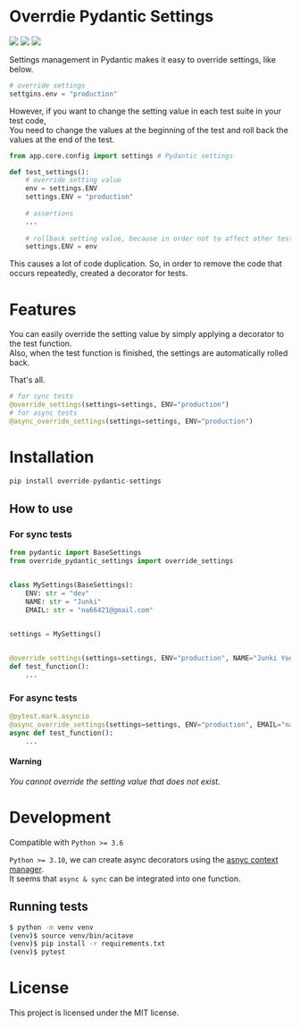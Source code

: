 Overrdie Pydantic Settings
====================
<img src="https://img.shields.io/badge/python-%3E%3D%203.6-blue"/> <img src="https://img.shields.io/badge/-pydantic%20-%23E00050"/> <img src="https://img.shields.io/badge/-pytest%20-%231083CC"/>  

Settings management in Pydantic makes it easy to override settings, like below.
```py
# override settings
settgins.env = "production"
```  
However, if you want to change the setting value in each test suite in your test code,  
You need to change the values at the beginning of the test and roll back the values at the end of the test.

```py
from app.core.config import settings # Pydantic settings

def test_settings():
    # override setting value
    env = settings.ENV
    settings.ENV = "production"
    
    # assertions
    ...
    
    # rollback setting value, because in order not to affect other tests
    settings.ENV = env
```

This causes a lot of code duplication. So, in order to remove the code that occurs repeatedly, created a decorator for tests.

Features
========

You can easily override the setting value by simply applying a decorator to the test function.  
Also, when the test function is finished, the settings are automatically rolled back.

That's all.
```py
# for sync tests
@override_settings(settings=settings, ENV="production")
# for async tests
@async_override_settings(settings=settings, ENV="production")
```

Installation
============
```py
pip install override-pydantic-settings
```

How to use
-----
### For sync tests
```py
from pydantic import BaseSettings
from override_pydantic_settings import override_settings


class MySettings(BaseSettings):
    ENV: str = "dev"
    NAME: str = "Junki"
    EMAIL: str = "na66421@gmail.com"

    
settings = MySettings()


@override_settings(settings=settings, ENV="production", NAME="Junki Yoon")
def test_function():
    ...
```
### For async tests
```py
@pytest.mark.asyncio
@async_override_settings(settings=settings, ENV="production", EMAIL="na86421@naver.com")
async def test_function():
    ...
```

#### Warning
*You cannot override the setting value that does not exist.*

Development
===========
Compatible with `Python >= 3.6` 

`Python >= 3.10`, we can create async decorators using the
[asnyc context manager](https://docs.python.org/dev/library/contextlib.html#contextlib.asynccontextmanager).  
It seems that `async & sync` can be integrated into one function.  


Running tests
-------------
```bash
$ python -m venv venv
(venv)$ source venv/bin/acitave
(venv)$ pip install -r requirements.txt
(venv)$ pytest
```

License
=======
This project is licensed under the MIT license.
